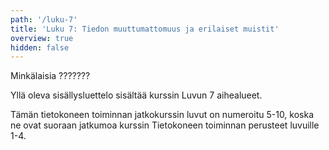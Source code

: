 ```yaml
---
path: '/luku-7'
title: 'Luku 7: Tiedon muuttumattomuus ja erilaiset muistit'
overview: true
hidden: false
---
```


Minkälaisia ???????

<please-login></please-login>

<pages-in-this-section></pages-in-this-section>

Yllä oleva sisällysluettelo sisältää kurssin Luvun 7 aihealueet.

Tämän tietokoneen toiminnan jatkokurssin luvut on numeroitu 5-10, koska ne ovat suoraan jatkumoa kurssin Tietokoneen toiminnan perusteet luvuille 1-4.

<exercises-in-this-section></exercises-in-this-section>
